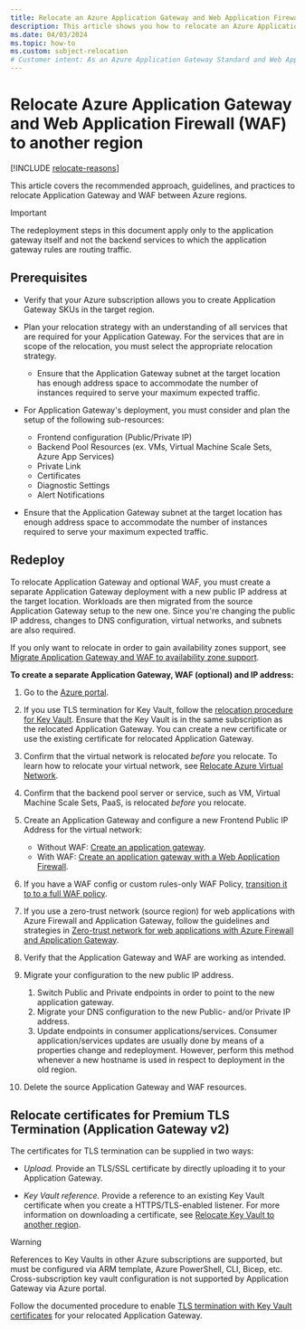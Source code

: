 ```yaml
---
title: Relocate an Azure Application Gateway and Web Application Firewall to another region
description: This article shows you how to relocate an Azure Application Gateway and Web Application Firewall from the current region to another region. 
ms.date: 04/03/2024
ms.topic: how-to
ms.custom: subject-relocation
# Customer intent: As an Azure Application Gateway Standard and Web Application Firewall v2 administrator, I want to move my vault to another region.
---
```


# Relocate Azure Application Gateway and Web Application Firewall (WAF) to another region

[!INCLUDE [relocate-reasons](./includes/service-relocation-reason-include.md)]

 This article covers the recommended approach, guidelines, and practices to relocate Application Gateway and WAF between Azure regions.

>[!IMPORTANT]
>The redeployment steps in this document apply only to the application gateway itself and not the backend services to which the application gateway rules are routing traffic.

## Prerequisites

- Verify that your Azure subscription allows you to create Application Gateway SKUs in the target region.

- Plan your relocation strategy with an understanding of all services that are required for your Application Gateway. For the services that are in scope of the relocation, you must select the appropriate relocation strategy.

  - Ensure that the Application Gateway subnet at the target location has enough address space to accommodate the number of instances required to serve your maximum expected traffic.
  
- For Application Gateway's deployment, you must consider and plan the setup of the following sub-resources:

  - Frontend configuration (Public/Private IP)
  - Backend Pool Resources (ex. VMs, Virtual Machine Scale Sets, Azure App Services)
  - Private Link
  - Certificates
  - Diagnostic Settings
  - Alert Notifications

- Ensure that the Application Gateway subnet at the target location has enough address space to accommodate the number of instances required to serve your maximum expected traffic.

## Redeploy

To relocate Application Gateway and optional WAF, you must create a separate Application Gateway deployment with a new public IP address at the target location. Workloads are then migrated from the source Application Gateway setup to the new one.  Since you're changing the public IP address, changes to DNS configuration, virtual networks, and subnets are also required.

If you only want to relocate in order to gain availability zones support, see [Migrate Application Gateway and WAF to availability zone support](../../../reliability/migrate-app-gateway-v2.md).

**To create a separate Application Gateway, WAF (optional) and IP address:**

1. Go to the [Azure portal](https://portal.azure.com).

1. If you use TLS termination for Key Vault, follow the [relocation procedure for Key Vault](./relocation-key-vault.md). Ensure that the Key Vault is in the same subscription as the relocated Application Gateway. You can create a new certificate or use the existing certificate for relocated Application Gateway.

1. Confirm that the virtual network is relocated *before* you relocate. To learn how to relocate your virtual network, see [Relocate Azure Virtual Network](./relocation-virtual-network.md).

1. Confirm that the backend pool server or service, such as VM, Virtual Machine Scale Sets, PaaS, is relocated *before* you relocate.

1. Create an Application Gateway and configure a new Frontend Public IP Address for the virtual network:
    - Without WAF:  [Create an application gateway](../../../application-gateway/quick-create-portal.md#create-an-application-gateway).
    - With WAF: [Create an application gateway with a Web Application Firewall](../../../web-application-firewall/ag/application-gateway-web-application-firewall-portal.md).

1. If you have a WAF config or custom rules-only WAF Policy, [transition it to to a full WAF policy](../../../web-application-firewall/ag/migrate-policy.md).

1. If you use a zero-trust network (source region) for web applications with Azure Firewall and Application Gateway, follow the guidelines and strategies in [Zero-trust network for web applications with Azure Firewall and Application Gateway](/azure/architecture/example-scenario/gateway/application-gateway-before-azure-firewall).

1. Verify that the Application Gateway and WAF are working as intended.

1. Migrate your configuration to the new public IP address.
    1. Switch Public and Private endpoints in order to point to the new application gateway.
    1. Migrate your DNS configuration to the new Public- and/or Private  IP address.
    1. Update endpoints in consumer applications/services. Consumer application/services updates are usually done by means of a properties change and redeployment. However, perform this method whenever a new hostname is used in respect to deployment in the old region.

1. Delete the source Application Gateway and WAF resources.

## Relocate certificates for Premium TLS Termination (Application Gateway v2)

The certificates for TLS termination can be supplied in two ways:

- *Upload.* Provide an TLS/SSL certificate by directly uploading it to your Application Gateway.

- *Key Vault reference.* Provide a reference to an existing Key Vault certificate when you create a HTTPS/TLS-enabled listener. For more information on downloading a certificate, see [Relocate Key Vault to another region](./relocation-key-vault.md).

>[!WARNING]
>References to Key Vaults in other Azure subscriptions are supported, but must be configured via ARM template, Azure PowerShell, CLI, Bicep, etc. Cross-subscription key vault configuration is not supported by Application Gateway via Azure portal.

Follow the documented procedure to enable [TLS termination with Key Vault certificates](/azure/application-gateway/key-vault-certs#configure-your-key-vault) for your relocated Application Gateway.
